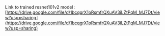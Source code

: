 Link to trained resnet101v2 model : [https://drive.google.com/file/d/1bcqgrX1oRsmfrQXuAV3iLZtPqM_MJ7Dt/view?usp=sharing](https://drive.google.com/file/d/1bcqgrX1oRsmfrQXuAV3iLZtPqM_MJ7Dt/view?usp=sharing)
